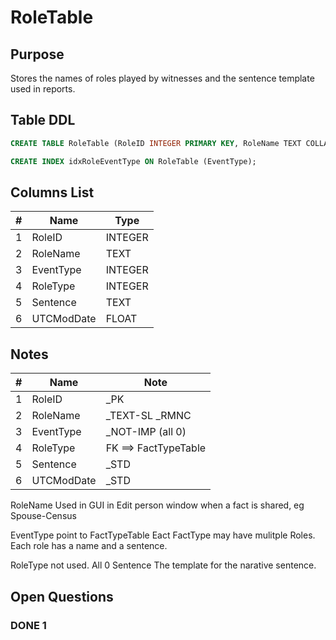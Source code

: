 # RoleTable

## Purpose

Stores the names of roles played by witnesses and the sentence template used in reports.

## Table DDL

``` SQL
CREATE TABLE RoleTable (RoleID INTEGER PRIMARY KEY, RoleName TEXT COLLATE RMNOCASE, EventType INTEGER, RoleType INTEGER, Sentence TEXT, UTCModDate FLOAT );

CREATE INDEX idxRoleEventType ON RoleTable (EventType);
```

## Columns List

| #   | Name       | Type    |
| --- | ---------- | ------- |
| 1   | RoleID     | INTEGER |
| 2   | RoleName   | TEXT    |
| 3   | EventType  | INTEGER |
| 4   | RoleType   | INTEGER |
| 5   | Sentence   | TEXT    |
| 6   | UTCModDate | FLOAT   |

## Notes

| #   | Name       | Note                 |
| --- | ---------- | -------------------- |
| 1   | RoleID     | _PK                  |
| 2   | RoleName   | _TEXT-SL  _RMNC      |
| 3   | EventType  | _NOT-IMP (all 0)     |
| 4   | RoleType   | FK ==> FactTypeTable |
| 5   | Sentence   | _STD             |
| 6   | UTCModDate | _STD                 |

RoleName  Used in GUI in Edit person window when a fact is shared, eg Spouse-Census

EventType   point to FactTypeTable
Eact FactType may have mulitple Roles. Each role has a name and a sentence.

RoleType   not used. All 0
Sentence  The template for the narative sentence.



## Open Questions


### DONE 1
